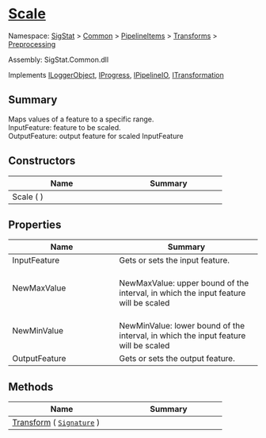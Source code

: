 # [Scale](./Scale.md)

Namespace: [SigStat]() > [Common](./../../../README.md) > [PipelineItems]() > [Transforms]() > [Preprocessing](./README.md)

Assembly: SigStat.Common.dll

Implements [ILoggerObject](./../../../ILoggerObject.md), [IProgress](./../../../Helpers/IProgress.md), [IPipelineIO](./../../../Pipeline/IPipelineIO.md), [ITransformation](./../../../ITransformation.md)

## Summary
Maps values of a feature to a specific range.  <br>InputFeature: feature to be scaled.<br>OutputFeature: output feature for scaled InputFeature

## Constructors

| Name | Summary | 
| --- | --- | 
| Scale (  )<div style="width: 200px">| <div style="width: 200px">| <br>


## Properties

| Name | Summary | 
| --- | --- | 
| InputFeature<div style="width: 200px">| Gets or sets the input feature.<div style="width: 200px">| <br>
| NewMaxValue<div style="width: 200px">| <br>NewMaxValue: upper bound of the interval, in which the input feature will be scaled<div style="width: 200px">| <br>
| NewMinValue<div style="width: 200px">| <br>NewMinValue: lower bound of the interval, in which the input feature will be scaled<div style="width: 200px">| <br>
| OutputFeature<div style="width: 200px">| Gets or sets the output feature.<div style="width: 200px">| <br>


## Methods

| Name | Summary | 
| --- | --- | 
| [Transform](./Methods/Scale-100663813.md) ( [`Signature`](./../../../Signature.md) )<div style="width: 200px">| <div style="width: 200px">| <br>


